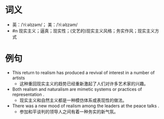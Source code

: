 # 词义
- 英：/ˈriːəlɪzəm/； 美：/ˈriːəlɪzəm/
- #n 现实主义；逼真；现实性；(文艺的)现实主义风格；务实作风；现实主义方式
# 例句
- This return to realism has produced a revival of interest in a number of artists
	- 这种重回现实主义的趋势已经重新激起了人们对许多艺术家的兴趣。
- Both realism and naturalism are mimetic systems or practices of representation .
	- 现实主义和自然主义都是一种模仿体系或表现性的做法。
- There was a new mood of realism among the leaders at the peace talks .
	- 参加和平谈判的领导人之间有着一种务实的新气氛。
